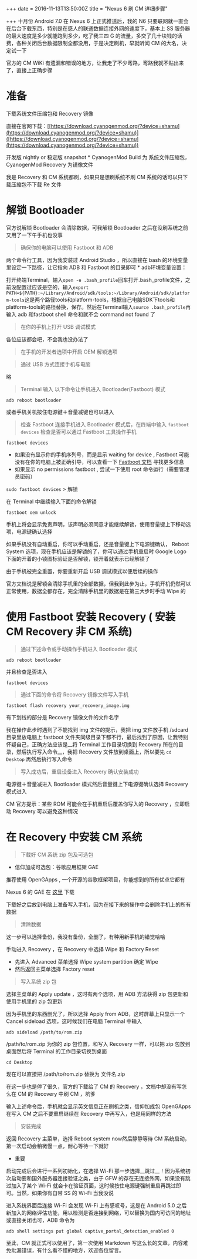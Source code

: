 +++
date = 2016-11-13T13:50:00Z
title = "Nexus 6 刷 CM 详细步骤"

+++
十月份 Android 7.0 在 Nexus 6 上正式推送后，我的 N6 只要联网就一直会在后台下载东西，特别是在感人的联通数据连接外网的速度下，基本上 SS 服务器的最大速度是多少就能跑到多少，吃了我三四 G 的流量，多交了几十块钱的话费，各种关闭后台数据限制全都没用，于是决定刷机，早就听闻 CM 的大名，决定试一下

官方的 CM WiKi 有遗漏和错误的地方，让我走了不少弯路，弯路我就不贴出来了，直接上正确步骤

# 准备


下载系统文件压缩包和 Recovery 镜像

直接在官网下载：[[https://download.cyanogenmod.org/?device=shamu](https://download.cyanogenmod.org/?device=shamu)]([https://download.cyanogenmod.org/?device=shamu](https://download.cyanogenmod.org/?device=shamu))

开发版 nightly or 稳定版 snapshot * CyanogenMod Build 为 系统文件压缩包，CyanogenMod Recovery 为镜像文件

我是 Recovery 和 CM 系统都刷，如果只是想刷系统不刷 CM 系统的话可以只下载压缩包不下载 Re 文件

# 解锁 Bootloader


官方说解锁 Bootloader 会清除数据，可我解锁 Bootloader 之后在没刷系统之前又用了一下午手机也没事

> 确保你的电脑可以使用 Fastboot 和 ADB

两个命令行工具，因为我安装过 Android Studio ，所以直接在 bash 的环境变量里设定一下路径，让它指向 ADB 和 Fastboot 的目录即可 * adb环境变量设置：

打开终端Terminal，输入`open -e .bash_profile`回车打开.bash_profile文件，之前没配置过应该是空的，输入`export PATH=${PATH}:~/Library/Android/sdk/tools:~/Library/Android/sdk/platform-tools`这是两个路径tools和platform-tools，根据自己电脑SDK下tools和platform-tools的路径替换，保存。然后在Terminal输入`source .bash_profile`再输入 adb 和fastboot shell 命令和就不会 command not found 了

> 在你的手机上打开 USB 调试模式

各位应该都会吧，不会我也没办法了

> 在手机的开发者选项中开启 OEM 解锁选项

> 通过 USB 方式连接手机与电脑

略

> Terminal 输入 以下命令让手机进入 Bootloader(Fastboot) 模式

`adb reboot bootloader`

或者手机关机按住电源键＋音量减键也可以进入

> 检查 Fastboot 连接手机进入 Bootloader 模式后，在终端中输入 `fastboot devices` 检查是否可以通过 Fastboot 工具操作手机

`fastboot devices`


- 如果没有显示你的手机序列号，而是显示 waiting for device , Fastboot 可能没有在你的电脑上被正确引导，可以查看一下 [Fastboot 文档]([https://wiki.cyanogenmod.org/w/Doc:_fastboot_intro](https://wiki.cyanogenmod.org/w/Doc:_fastboot_intro)) 寻找更多信息
- 如果显示 no permissions fastboot , 尝试一下使用 root 命令运行（需要管理员密码）

`sudo fastboot devices` > 解锁

在 Terminal 中继续输入下面的命令解锁

`fastboot oem unlock`

手机上将会显示免责声明，该声明必须同意才能继续解锁，使用音量键上下移动选项，电源键确认选择

如果手机没有自动重启，你可以手动重启，还是音量键上下电源键确认， Reboot System 选项，现在手机应该是解锁的了，你可以通过手机重启时 Google Logo 下面的开着的小锁图标验证是否解锁，锁开着就表示已经解锁了

由于手机被完全重置，你要重新开启 USB 调试模式以便后续的操作

官方文档说是解锁会清除手机里的全部数据，但我到此步为止，手机开机仍然可以正常使用，数据全都存在，完全清除手机里的数据是在第三大步时手动 Wipe 的

# 使用 Fastboot 安装 Recovery ( 安装 CM Recovery 非 CM 系统)


> 通过下述命令或手动操作手机进入 Bootloader 模式

`adb reboot bootloader`

并且检查是否进入

`fastboot devices`

> 通过下面的命令将 Recovery 镜像文件写入手机

`fastboot flash recovery your_recovery_image.img`

有下划线的部分是 Recovery 镜像文件的文件名字

我在操作此步时遇到了不能找到 img 文件的提示，我把 img 文件放手机 /sdcard 目录里放电脑上 fastboot 文件夹同级目录下都不行，最后找到了原因，让我特别怀疑自己，正确方法应该是__将 Terminal 工作目录切换到 Recovery 所在的目录，然后执行写入命令__，我把 Recovery 文件放到桌面上，所以要先 `cd Desktop` 再然后执行写入命令

> 写入成功后，重启设备进入 Recovery 确认安装成功

电源键＋音量减进入 Bootloader 模式然后音量键上下电源键确认选择 Recovery 模式进入

CM 官方提示：某些 ROM 可能会在手机重启后覆盖你写入的 Recovery ，立即启动 Recovery 可以避免这种情况

# 在 Recovery 中安装 CM 系统


> 下载好 CM 系统 zip 包及可选包


- 信仰加成可选包：谷歌应用框架 GAE

推荐使用 OpenGApps , 一个开源的谷歌框架项目，你能想到的所有优点它都有

Nexus 6 的 GAE 在 [这里]([http://opengapps.org/?api=6.0&variant=nano](http://opengapps.org/?api=6.0&variant=nano)) 下载

下载好之后放到电脑上准备写入手机，因为在接下来的操作中会删除手机上的所有数据

> 清除数据

这一步可以选择备份，我没有备份，全删了，有种用新手机的错觉哈哈

手动进入 Recovery ，在 Recovery 中选择 Wipe 和 Factory Reset


- 先进入 Advanced 菜单选择 Wipe system partition 确定 Wipe
- 然后返回主菜单选择 Factory reset

> 写入系统 zip 包

选择主菜单的 Apply update ，这时有两个选项，用 ADB 方法获得 zip 包更新和使用手机里的 zip 包更新

因为手机里的东西删光了，所以选择 Apply from ADB，这时屏幕上只显示一个 Cancel sideload 选项，这时候我们在电脑 Terminal 中输入

`adb sideload /path/to/rom.zip`

/path/to/rom.zip 为你的 zip 包位置，和写入 Recovery 一样，可以把 zip 包放到桌面然后将 Terminal 的工作目录切换到桌面

`cd Desktop`

现在可以直接把 /path/to/rom.zip 替换为 文件名.zip

在这一步也是停了很久，官方的下载给了 CM 的 Recovery ，文档中却没有写怎么在 CM 的 Recovery 中刷 CM ，坑爹

输入上述命令后，手机就会显示英文信息正在刷机之类，信仰加成包 OpenGApps 在写入 CM 之后不要重启继续在 Recovery 中再写入，也是用同样的方法

> 安装完成

返回 Recovery 主菜单，选择 Reboot system now然后静静等待 CM 系统启动，第一次启动会稍微慢一点，耐心等待一下就好


- 重要

启动完成后会进行一系列初始化，在选择 Wi-Fi 那一步选择__跳过__！因为系统初次启动要和国外服务器连接验证之类，由于 GFW 的存在无连接外网，如果没有跳过加入了某个 Wi-Fi 就会卡在验证页面，这时候按住电源键强制重启再跳过即可。当然，如果你有自带 SS 的 Wi-Fi 当我没说

进入系统界面后连接 Wi-Fi 会发现 Wi-Fi 上有感叹号，这是在 Android 5.0 之后新加入的网络评估功能，用以检测是否连接到网络，可以替换为国内可访问的地址或直接关闭也可，ADB 命令为

`adb shell settings put global captive_portal_detection_enabled 0`

至此，CM 就正式可以使用了，第一次使用 Markdown 写这么长的文章，内容难免纰漏错误，有什么看不懂的地方，欢迎各位留言。
